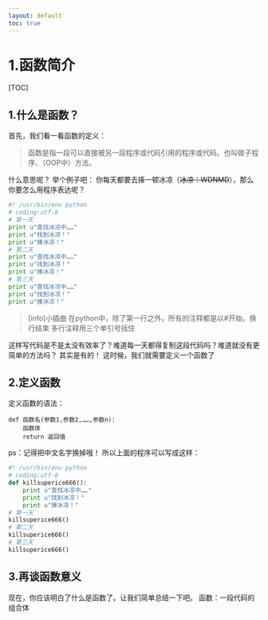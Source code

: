 ```yaml
---
layout: default
toc: true
---
```

# 1.函数简介
[TOC]

1.什么是函数？
---
首先，我们看一看函数的定义：
> 函数是指一段可以直接被另一段程序或代码引用的程序或代码。也叫做子程序、（OOP中）方法。

什么意思呢？
举个例子吧：
你每天都要去揍一顿冰凉（~~冰凉：WDNMD~~），那么你要怎么用程序表达呢？
~~~python
#! /usr/bin/env python
# coding:utf-8
# 第一天
print u"查找冰凉中……"
print u"找到冰凉！"
print u"揍冰凉！"
# 第二天
print u"查找冰凉中……"
print u"找到冰凉！"
print u"揍冰凉！"
# 第三天
print u"查找冰凉中……"
print u"找到冰凉！"
print u"揍冰凉！"
~~~
>[info]小插曲
>在python中，除了第一行之外，所有的注释都是以#开始，换行结束
多行注释用三个单引号括住

这样写代码是不是太没有效率了？难道每一天都得复制这段代码吗？难道就没有更简单的方法吗？
其实是有的！
这时候，我们就需要定义一个函数了

2.定义函数
---
定义函数的语法：
~~~
def 函数名(参数1,参数2,……,参数n):
    函数体
    return 返回值
~~~
ps：记得把中文名字换掉哦！
所以上面的程序可以写成这样：
~~~python
#! /usr/bin/env python
# coding:utf-8
def killsuperice666():
    print u"查找冰凉中……"
    print u"找到冰凉！"
    print u"揍冰凉！"
# 第一天
killsuperice666()
# 第二天
killsuperice666()
# 第三天
killsuperice666()
~~~

3.再谈函数意义
---
现在，你应该明白了什么是函数了。让我们简单总结一下吧。
函数：一段代码的组合体